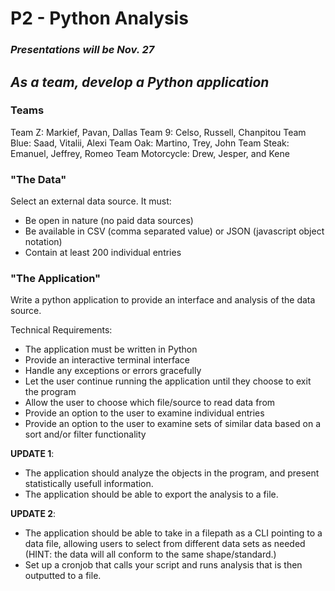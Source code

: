 # P2 - Python Analysis
### *Presentations will be Nov. 27*
## *As a team, develop a Python application*

### Teams
Team Z: Markief, Pavan, Dallas 
Team 9: Celso, Russell, Chanpitou 
Team Blue: Saad, Vitalii, Alexi 
Team Oak: Martino, Trey, John 
Team Steak: Emanuel, Jeffrey, Romeo 
Team Motorcycle: Drew, Jesper, and Kene
 
### "The Data"
Select an external data source. It must:
- Be open in nature (no paid data sources)
- Be available in CSV (comma separated value) or JSON (javascript object notation)
- Contain at least 200 individual entries

### "The Application"
Write a python application to provide an interface and analysis of the data source.  

Technical Requirements:
- The application must be written in Python
- Provide an interactive terminal interface
- Handle any exceptions or errors gracefully
- Let the user continue running the application until they choose to exit the program
- Allow the user to choose which file/source to read data from
- Provide an option to the user to examine individual entries
- Provide an option to the user to examine sets of similar data based on a sort and/or filter functionality

**UPDATE 1**:
- The application should analyze the objects in the program, and present statistically usefull information.
- The application should be able to export the analysis to a file.

**UPDATE 2**:
- The application should be able to take in a filepath as a CLI pointing to a data file, allowing users to select from different data sets as needed (HINT: the data will all conform to the same shape/standard.)
-  Set up a cronjob that calls your script and runs analysis that is then outputted to a file.